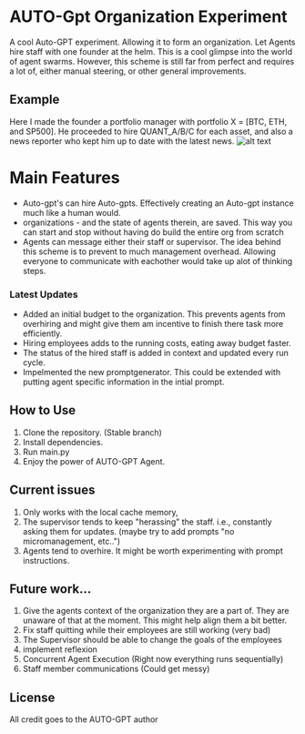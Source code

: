 # AUTO-Gpt Organization Experiment

A cool Auto-GPT experiment. Allowing it to form an organization. Let Agents hire staff with one founder at the helm. 
This is a cool glimpse into the world of agent swarms. However, this scheme is still far from perfect and requires a lot of, either manual steering, or other general  improvements. 

## Example

Here I made the founder a portfolio manager with portfolio X = [BTC, ETH, and SP500]. He proceeded to hire QUANT_A/B/C for each asset, and also a news reporter who kept him up to date with the latest news. 
![alt text](https://i.imgur.com/efaLR9n.jpg)


# Main Features
- Auto-gpt's can hire Auto-gpts. Effectively creating an Auto-gpt instance much like a human would. 
- organizations - and the state of agents therein, are saved. This way you can start and stop without having do build the entire org from scratch
- Agents can message either their staff or supervisor. The idea behind this scheme is to prevent to much management overhead. Allowing everyone to communicate with eachother would take up alot of thinking steps.

### Latest Updates
- Added an initial budget to the organization. This prevents agents from overhiring and might give them am incentive to finish there task more efficiently. 
- Hiring employees adds to the running costs, eating away budget faster. 
- The status of the hired staff is added in context and updated every run cycle.
- Impelmented the new promptgenerator. This could be extended with putting agent specific information in the intial prompt. 


## How to Use
1. Clone the repository. (Stable branch)
2. Install dependencies.
3. Run main.py
4. Enjoy the power of AUTO-GPT Agent.

## Current issues

1. Only works with the local cache memory, 
2. The supervisor tends to keep "herassing" the staff. i.e., constantly asking them for updates. (maybe try to add prompts "no micromanagement, etc..")
3. Agents tend to overhire. It might be worth experimenting with prompt instructions. 

## Future work...
1. Give the agents context of the organization they are a part of. They are unaware of that at the moment. This might help align them a bit better. 
2. Fix staff quitting while their employees are still working (very bad)
3. The Supervisor should be able to change the goals of the employees
4. implement reflexion
5. Concurrent Agent Execution (Right now everything runs sequentially)
6. Staff member communications (Could get messy)


## License

All credit goes to the AUTO-GPT author
